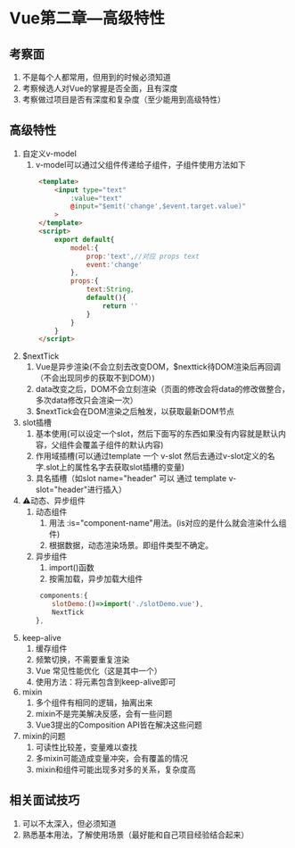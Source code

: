 # Vue第二章—高级特性
## 考察面
1. 不是每个人都常用，但用到的时候必须知道
2. 考察候选人对Vue的掌握是否全面，且有深度
3. 考察做过项目是否有深度和复杂度（至少能用到高级特性）
## 高级特性
1. 自定义v-model
   1. v-model可以通过父组件传递给子组件，子组件使用方法如下
    ```html
        <template>
            <input type="text"
                :value="text"
                @input="$emit('change',$event.target.value)"
            >
        </template>
        <script>
            export default{
                model:{
                    prop:'text',//对应 props text
                    event:'change'
                },
                props:{
                    text:String,
                    default(){
                        return ''
                    }
                }
            }
        </script>
    ```
2. $nextTick
   1. Vue是异步渲染(不会立刻去改变DOM，$nexttick待DOM渲染后再回调（不会出现同步的获取不到DOM）)
   2. data改变之后，DOM不会立刻渲染（页面的修改会将data的修改做整合，多次data修改只会渲染一次）
   3. $nextTick会在DOM渲染之后触发，以获取最新DOM节点
3. slot插槽
   1. 基本使用(可以设定一个slot，然后下面写的东西如果没有内容就是默认内容，父组件会覆盖子组件的默认内容)
   2. 作用域插槽(可以通过template 一个 v-slot 然后去通过v-slot定义的名字.slot上的属性名字去获取slot插槽的变量)
   3. 具名插槽（如slot name="header" 可以 通过 template v-slot="header"进行插入）
4. ⚠️动态、异步组件
   1. 动态组件
      1. 用法 :is="component-name"用法。(is对应的是什么就会渲染什么组件)
      2. 根据数据，动态渲染场景。即组件类型不确定。
   2. 异步组件
      1. import()函数
      2. 按需加载，异步加载大组件
        ```js
         components:{
            slotDemo:()=>import('./slotDemo.vue'),
            NextTick
        },
        ```
5. keep-alive
   1. 缓存组件
   2. 频繁切换，不需要重复渲染
   3. Vue 常见性能优化（这是其中一个）
   4. 使用方法：将元素包含到keep-alive即可
6. mixin
   1. 多个组件有相同的逻辑，抽离出来
   2. mixin不是完美解决反感，会有一些问题
   3. Vue3提出的Composition API皆在解决这些问题
7. mixin的问题
   1. 可读性比较差，变量难以查找
   2. 多mixin可能造成变量冲突，会有覆盖的情况
   3. mixin和组件可能出现多对多的关系，复杂度高
## 相关面试技巧
1. 可以不太深入，但必须知道
2. 熟悉基本用法，了解使用场景（最好能和自己项目经验结合起来）
